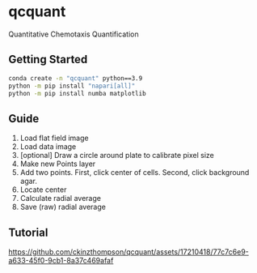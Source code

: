 # qcquant
Quantitative Chemotaxis Quantification


## Getting Started
``` bash
conda create -n "qcquant" python==3.9
python -m pip install "napari[all]"
python -m pip install numba matplotlib
```

## Guide
1. Load flat field image
2. Load data image
3. [optional] Draw a circle around plate to calibrate pixel size
4. Make new Points layer
5. Add two points. First, click center of cells. Second, click background agar. 
6. Locate center 
7. Calculate radial average
8. Save (raw) radial average


## Tutorial
https://github.com/ckinzthompson/qcquant/assets/17210418/77c7c6e9-a633-45f0-9cb1-8a37c469afaf

